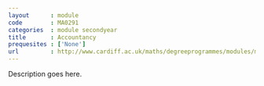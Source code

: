 ```yaml
---
layout      : module
code        : MA0291
categories  : module secondyear
title       : Accountancy
prequesites : ['None']
url         : http://www.cardiff.ac.uk/maths/degreeprogrammes/modules/ma0291.html
---
```


Description goes here.

